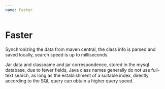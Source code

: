 ```yaml
---
name: Faster
---
```


# Faster

Synchronizing the data from maven central, the class info is parsed and saved locally, search speed is up to milliseconds.

Jar data and classname and jar correspondence, stored in the mysql database, due to fewer fields, Java class names generally do not use full-text search, as long as the establishment of a suitable index, directly according to the SQL query can obtain a higher query speed.

